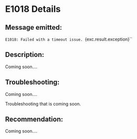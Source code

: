 # E1018 Details

## Message emitted:

`E1018: Failed with a timeout issue. `{exc.result.exception}``

## Description:

Coming soon....

## Troubleshooting:

Coming soon....

Troubleshooting that is coming soon.

## Recommendation:

Coming soon....